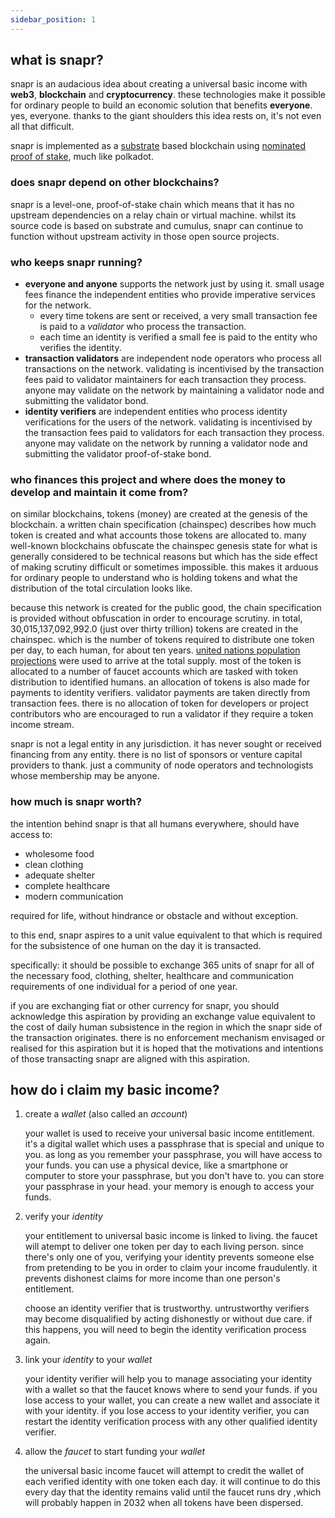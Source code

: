 ```yaml
---
sidebar_position: 1
---
```


## what is snapr?

snapr is an audacious idea about creating a universal basic income with **web3**, **blockchain** and **cryptocurrency**. these technologies make it possible for ordinary people to build an economic solution that benefits **everyone**. yes, everyone. thanks to the giant shoulders this idea rests on, it's not even all that difficult.

snapr is implemented as a [substrate](https://substrate.io) based blockchain using [nominated proof of stake](https://research.web3.foundation/en/latest/polkadot/NPoS/index.html), much like polkadot.

### does snapr depend on other blockchains?

snapr is a level-one, proof-of-stake chain which means that it has no upstream dependencies on a relay chain or virtual machine. whilst its source code is based on substrate and cumulus, snapr can continue to function without upstream activity in those open source projects.

### who keeps snapr running?

- **everyone and anyone** supports the network just by using it. small usage fees finance the independent entities who provide imperative services for the network.
  - every time tokens are sent or received, a very small transaction fee is paid to a *validator* who process the transaction.
  - each time an identity is verified a small fee is paid to the entity who verifies the identity.
- **transaction validators** are independent node operators who process all transactions on the network. validating is incentivised by the transaction fees paid to validator maintainers for each transaction they process. anyone may validate on the network by maintaining a validator node and submitting the validator bond.
- **identity verifiers** are independent entities who process identity verifications for the users of the network. validating is incentivised by the transaction fees paid to validators for each transaction they process. anyone may validate on the network by running a validator node and submitting the validator proof-of-stake bond.

### who finances this project and where does the money to develop and maintain it come from?

on similar blockchains, tokens (money) are created at the genesis of the blockchain. a written chain specification (chainspec) describes how much token is created and what accounts those tokens are allocated to. many well-known blockchains obfuscate the chainspec genesis state for what is generally considered to be technical reasons but which has the side effect of making scrutiny difficult or sometimes impossible. this makes it arduous for ordinary people to understand who is holding tokens and what the distribution of the total circulation looks like.

because this network is created for the public good, the chain specification is provided without obfuscation in order to encourage scrutiny. in total, 30,015,137,092,992.0 (just over thirty trillion) tokens are created in the chainspec. which is the number of tokens required to distribute one token per day, to each human, for about ten years. [united nations population projections](https://population.un.org/wpp/) were used to arrive at the total supply. most of the token is allocated to a number of faucet accounts which are tasked with token distribution to identified humans. an allocation of tokens is also made for payments to identity verifiers. validator payments are taken directly from transaction fees. there is no allocation of token for developers or project contributors who are encouraged to run a validator if they require a token income stream.

snapr is not a legal entity in any jurisdiction. it has never sought or received financing from any entity. there is no list of sponsors or venture capital providers to thank. just a community of node operators and technologists whose membership may be anyone.

### how much is snapr worth?

the intention behind snapr is that all humans everywhere, should have access to:

- wholesome food
- clean clothing
- adequate shelter
- complete healthcare
- modern communication

required for life, without hindrance or obstacle and without exception.

to this end, snapr aspires to a unit value equivalent to that which is required for the subsistence of one human on the day it is transacted.

specifically: it should be possible to exchange 365 units of snapr for all of the necessary food, clothing, shelter, healthcare and communication requirements of one individual for a period of one year.

if you are exchanging fiat or other currency for snapr, you should acknowledge this aspiration by providing an exchange value equivalent to the cost of daily human subsistence in the region in which the snapr side of the  transaction originates. there is no enforcement mechanism envisaged or realised for this aspiration but it is hoped that the motivations and intentions of those transacting snapr are aligned with this aspiration.

## how do i claim my basic income?

1. create a *wallet* (also called an *account*)

   your wallet is used to receive your universal basic income entitlement. it's a digital wallet which uses a passphrase that is special and unique to you. as long as you remember your passphrase, you will have access to your funds. you can use a physical device, like a smartphone or computer to store your passphrase, but you don't have to. you can store your passphrase in your head. your memory is enough to access your funds.

2. verify your *identity*

   your entitlement to universal basic income is linked to living. the faucet will atempt to deliver one token per day to each living person. since there's only one of you, verifying your identity prevents someone else from pretending to be you in order to claim your income fraudulently. it prevents dishonest claims for more income than one person's entitlement.

   choose an identity verifier that is trustworthy. untrustworthy verifiers may become disqualified by acting dishonestly or without due care. if this happens, you will need to begin the identity verification process again.

3. link your *identity* to your *wallet*

   your identity verifier will help you to manage associating your identity with a wallet so that the faucet knows where to send your funds. if you lose access to your wallet, you can create a new wallet and associate it with your identity. if you lose access to your identity verifier, you can restart the identity verification process with any other qualified identity verifier.

4. allow the *faucet* to start funding your *wallet*

   the universal basic income faucet will attempt to credit the wallet of each verified identity with one token each day. it will continue to do this every day that the identity remains valid until the faucet runs dry ,which will probably happen in 2032 when all tokens have been dispersed.
